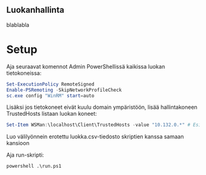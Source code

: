 ## Luokanhallinta

blablabla

# Setup

Aja seuraavat komennot Admin PowerShellissä kaikissa luokan tietokoneissa:
```PowerShell
Set-ExecutionPolicy RemoteSigned
Enable-PSRemoting -SkipNetworkProfileCheck
sc.exe config "WinRM" start=auto
```

Lisäksi jos tietokoneet eivät kuulu domain ympäristöön, lisää hallintakoneen TrustedHosts listaan luokan koneet:
```PowerShell
Set-Item WSMan:\localhost\Client\TrustedHosts -value "10.132.0.*" # Esim.
```

Luo välilyönnein erotettu luokka.csv-tiedosto skriptien kanssa samaan kansioon

Aja run-skripti:
```Batchfile
powershell .\run.ps1
```
